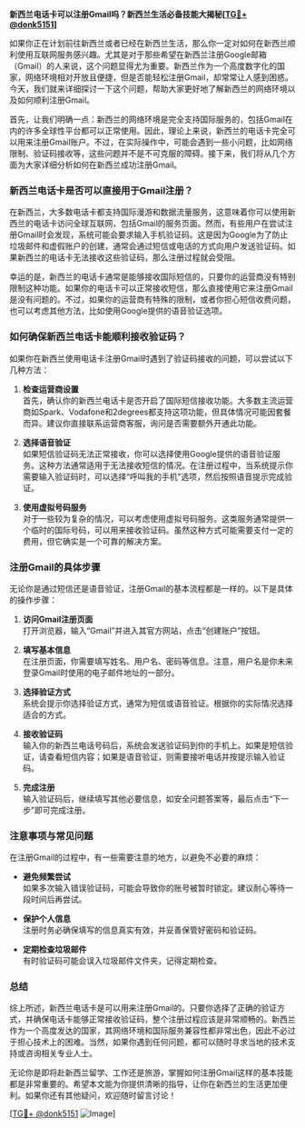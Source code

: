 **新西兰电话卡可以注册Gmail吗？新西兰生活必备技能大揭秘[[TG💪+ @donk5151](https://t.me/s/donk5151)]**

如果你正在计划前往新西兰或者已经在新西兰生活，那么你一定对如何在新西兰顺利使用互联网服务感兴趣。尤其是对于那些希望在新西兰注册Google邮箱（Gmail）的人来说，这个问题显得尤为重要。新西兰作为一个高度数字化的国家，网络环境相对开放且便捷，但是否能轻松注册Gmail，却常常让人感到困惑。今天，我们就来详细探讨一下这个问题，帮助大家更好地了解新西兰的网络环境以及如何顺利注册Gmail。

首先，让我们明确一点：新西兰的网络环境是完全支持国际服务的，包括Gmail在内的许多全球性平台都可以正常使用。因此，理论上来说，新西兰的电话卡完全可以用来注册Gmail账户。不过，在实际操作中，可能会遇到一些小问题，比如网络限制、验证码接收等，这些问题并不是不可克服的障碍。接下来，我们将从几个方面为大家详细分析如何在新西兰成功注册Gmail。

### 新西兰电话卡是否可以直接用于Gmail注册？

在新西兰，大多数电话卡都支持国际漫游和数据流量服务，这意味着你可以使用新西兰的电话卡访问全球互联网，包括Gmail的服务页面。然而，有些用户在尝试注册Gmail时会发现，系统可能会要求输入手机验证码。这是因为Google为了防止垃圾邮件和虚假账户的创建，通常会通过短信或电话的方式向用户发送验证码。如果新西兰的电话卡无法接收这些验证码，那么注册过程就会受阻。

幸运的是，新西兰的电话卡通常是能够接收国际短信的，只要你的运营商没有特别限制这种功能。如果你的电话卡可以正常接收短信，那么直接使用它来注册Gmail是没有问题的。不过，如果你的运营商有特殊的限制，或者你担心短信收费问题，也可以考虑其他方法，比如使用Google提供的语音验证选项。

### 如何确保新西兰电话卡能顺利接收验证码？

如果你在新西兰使用电话卡注册Gmail时遇到了验证码接收的问题，可以尝试以下几种方法：

1. **检查运营商设置**  
   首先，确认你的新西兰电话卡是否开启了国际短信接收功能。大多数主流运营商如Spark、Vodafone和2degrees都支持这项功能，但具体情况可能因套餐而异。建议你直接联系运营商客服，询问是否需要额外开通此功能。

2. **选择语音验证**  
   如果短信验证码无法正常接收，你可以选择使用Google提供的语音验证服务。这种方法通常适用于无法接收短信的情况。在注册过程中，当系统提示你需要输入验证码时，可以选择“呼叫我的手机”选项，然后按照语音提示完成验证。

3. **使用虚拟号码服务**  
   对于一些较为复杂的情况，可以考虑使用虚拟号码服务。这类服务通常提供一个临时的国际号码，可以用来接收验证码。虽然这种方式可能需要支付一定的费用，但它确实是一个可靠的解决方案。

### 注册Gmail的具体步骤

无论你是通过短信还是语音验证，注册Gmail的基本流程都是一样的。以下是具体的操作步骤：

1. **访问Gmail注册页面**  
   打开浏览器，输入“Gmail”并进入其官方网站，点击“创建账户”按钮。

2. **填写基本信息**  
   在注册页面，你需要填写姓名、用户名、密码等信息。注意，用户名是你未来登录Gmail时使用的电子邮件地址的一部分。

3. **选择验证方式**  
   系统会提示你选择验证方式，通常为短信或语音验证。根据你的实际情况选择适合的方式。

4. **接收验证码**  
   输入你的新西兰电话号码后，系统会发送验证码到你的手机上。如果是短信验证，请查看短信内容；如果是语音验证，则需要接听电话并按提示输入验证码。

5. **完成注册**  
   输入验证码后，继续填写其他必要信息，如安全问题答案等，最后点击“下一步”即可完成注册。

### 注意事项与常见问题

在注册Gmail的过程中，有一些需要注意的地方，以避免不必要的麻烦：

- **避免频繁尝试**  
  如果多次输入错误验证码，可能会导致你的账号被暂时锁定。建议耐心等待一段时间后再尝试。

- **保护个人信息**  
  注册时务必确保填写的信息真实有效，并妥善保管好密码和验证码。

- **定期检查垃圾邮件**  
  有时验证码可能会误入垃圾邮件文件夹，记得定期检查。

### 总结

综上所述，新西兰电话卡是可以用来注册Gmail的。只要你选择了正确的验证方式，并确保电话卡能够正常接收验证码，整个注册过程应该是非常顺畅的。新西兰作为一个高度发达的国家，其网络环境和国际服务兼容性都非常出色，因此不必过于担心技术上的困难。当然，如果你遇到任何问题，都可以随时寻求当地的技术支持或咨询相关专业人士。

无论你是即将赴新西兰留学、工作还是旅游，掌握如何注册Gmail这样的基本技能都是非常重要的。希望本文能为你提供清晰的指导，让你在新西兰的生活更加便利。如果你还有其他疑问，欢迎随时留言讨论！

[[TG💪+ @donk5151](https://t.me/s/donk5151) ![Image](https://i.postimg.cc/rwNCRYN7/Snipaste-2025-04-30-17-27-05.png)]